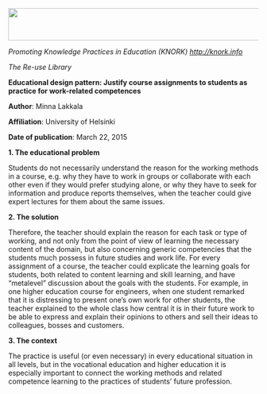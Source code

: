 <img src="md\img009/media/image01.png" width="624" height="65" />

*Promoting Knowledge Practices in Education (KNORK) http://knork.info*

*The Re-use Library*

**Educational design pattern: Justify course assignments to students as practice for work-related competences**

**Author**: Minna Lakkala

**Affiliation**: University of Helsinki

**Date of publication**: March 22, 2015

**1. The educational problem**

Students do not necessarily understand the reason for the working methods in a course, e.g. why they have to work in groups or collaborate with each other even if they would prefer studying alone, or why they have to seek for information and produce reports themselves, when the teacher could give expert lectures for them about the same issues.

**2. The solution**

Therefore, the teacher should explain the reason for each task or type of working, and not only from the point of view of learning the necessary content of the domain, but also concerning generic competencies that the students much possess in future studies and work life. For every assignment of a course, the teacher could explicate the learning goals for students, both related to content learning and skill learning, and have “metalevel” discussion about the goals with the students. For example, in one higher education course for engineers, when one student remarked that it is distressing to present one’s own work for other students, the teacher explained to the whole class how central it is in their future work to be able to express and explain their opinions to others and sell their ideas to colleagues, bosses and customers.

**3. The context**

The practice is useful (or even necessary) in every educational situation in all levels, but in the vocational education and higher education it is especially important to connect the working methods and related competence learning to the practices of students’ future profession.
